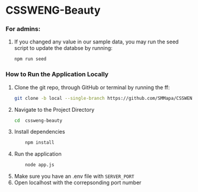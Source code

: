 # CSSWENG-Beauty

### For admins:
1.  If you changed any value in our sample data, you may run the seed script to update the databse by running:
    ```bash
    npm run seed
    ```

### How to Run the Application Locally
1.  Clone the git repo, through GitHub or terminal by running the ff:
    ```bash
    git clone -b local --single-branch https://github.com/SMMapa/CSSWENG-Beauty.git
    ```
2.  Navigate to the Project Directory 
    ```bash
    cd  cssweng-beauty
    ```
3.  Install dependencies
    ```bash
        npm install
    ```
4. Run the application 
    ```bash
        node app.js
    ```
4. Make sure you have an .env file with `SERVER_PORT`
5. Open localhost with the correpsonding port number 
